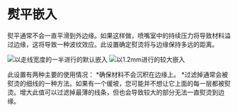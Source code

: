 熨平嵌入
====
熨平通常不会一直平滑到外边缘。如果这样做，喷嘴室中的持续压力将导致材料溢过边缘，这将导致一种波纹效应。此设置确定熨烫将与边缘保持多远的距离。

<!--screenshot {
"image_path": "ironing_enabled_enabled.png",
"models": [
{
"script": "dial_brace.scad",
"transformation": ["scale(0.5)"]
}
],
"camera_position": [0, 14, 83],
"settings": {
"layer_height": 0.2,
"ironing_enabled": true
},
"colours": 64
}-->
<!--screenshot {
"image_path": "ironing_inset.png",
"models": [
{
"script": "dial_brace.scad",
"transformation": ["scale(0.5)"]
}
],
"camera_position": [0, 14, 83],
"settings": {
"layer_height": 0.2,
"ironing_enabled": true,
"ironing_inset": 1.2
},
"colours": 64
}-->
![以走线宽度的一半进行的默认嵌入](../images/ironing_enabled_enabled.png)
![以1.2mm进行的较大嵌入](../images/ironing_inset.png)

此设置有两种主要的使用情况：
*确保材料不会沉积在边缘上。
*过滤掉通常会被熨烫的细线的一种方法。如果有一个缓坡，您可能并不想让它上面的每一层都被熨烫。增大此值可以过滤掉最薄的线条，但也会导致较大的部分无法一直熨烫到边缘。
